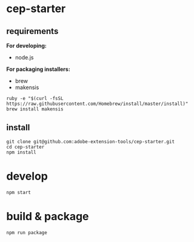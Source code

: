 # cep-starter

## requirements

**For developing:**

- node.js

**For packaging installers:**

- brew
- makensis

```shell
ruby -e "$(curl -fsSL https://raw.githubusercontent.com/Homebrew/install/master/install)"
brew install makensis
```

## install

```shell
git clone git@github.com:adobe-extension-tools/cep-starter.git
cd cep-starter
npm install
```

# develop

```shell
npm start
```

# build & package

```shell
npm run package
```